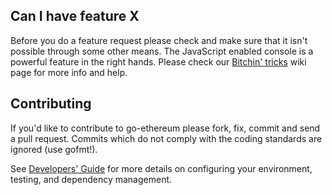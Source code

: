## Can I have feature X

Before you do a feature request please check and make sure that it isn't possible
through some other means. The JavaScript enabled console is a powerful feature
in the right hands. Please check our [Bitchin' tricks](https://github.com/wired-project/go-wired/wiki/bitchin-tricks) wiki page for more info
and help.

## Contributing

If you'd like to contribute to go-ethereum please fork, fix, commit and
send a pull request. Commits which do not comply with the coding standards
are ignored (use gofmt!).

See [Developers' Guide](https://github.com/wired-project/go-wired/wiki/Developers'-Guide)
for more details on configuring your environment, testing, and
dependency management.
